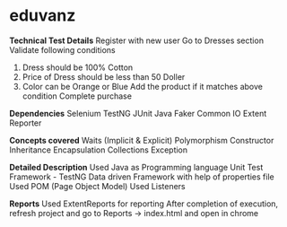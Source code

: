 # eduvanz

**Technical Test Details**
Register with new user
Go to Dresses section
Validate following conditions
1. Dress should be 100% Cotton
2. Price of Dress should be less than 50 Doller
3. Color can be Orange or Blue
Add the product if it matches above condition
Complete purchase

**Dependencies**
Selenium
TestNG
JUnit
Java Faker
Common IO
Extent Reporter

**Concepts covered**
Waits (Implicit & Explicit)
Polymorphism
Constructor
Inheritance
Encapsulation
Collections
Exception

**Detailed Description**
Used Java as Programming language
Unit Test Framework - TestNG
Data driven Framework with help of properties file
Used POM (Page Object Model)
Used Listeners

**Reports**
Used ExtentReports for reporting
After completion of execution, refresh project and go to Reports -> index.html and open in chrome

